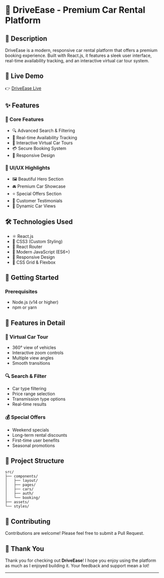 # 🚗 DriveEase - Premium Car Rental Platform

## 📝 Description

DriveEase is a modern, responsive car rental platform that offers a premium booking experience. Built with React.js, it features a sleek user interface, real-time availability tracking, and an interactive virtual car tour system.

## 🔗 Live Demo

👉 [DriveEase Live](https://drive-ease-six.vercel.app/)

## ✨ Features

### 🎯 Core Features

* 🔍 Advanced Search & Filtering
* 📅 Real-time Availability Tracking
* 🎥 Interactive Virtual Car Tours
* 💳 Secure Booking System
* 📱 Responsive Design

### 🎨 UI/UX Highlights

* 🖼️ Beautiful Hero Section
* 🚘 Premium Car Showcase
* ⭐ Special Offers Section
* 👥 Customer Testimonials
* 🔄 Dynamic Car Views

## 🛠️ Technologies Used

* ⚛️ React.js
* 🎨 CSS3 (Custom Styling)
* 🔄 React Router
* 🎯 Modern JavaScript (ES6+)
* 📱 Responsive Design
* 🎨 CSS Grid & Flexbox

## 🚀 Getting Started

### Prerequisites

* Node.js (v14 or higher)
* npm or yarn

## 📱 Features in Detail

### 🎥 Virtual Car Tour

* 360° view of vehicles
* Interactive zoom controls
* Multiple view angles
* Smooth transitions

### 🔍 Search & Filter

* Car type filtering
* Price range selection
* Transmission type options
* Real-time results

### 💰 Special Offers

* Weekend specials
* Long-term rental discounts
* First-time user benefits
* Seasonal promotions

## 🎨 Project Structure

```
src/
├── components/
│   ├── layout/
│   ├── pages/
│   ├── cars/
│   ├── auth/
│   └── booking/
├── assets/
└── styles/
```

## 🤝 Contributing

Contributions are welcome! Please feel free to submit a Pull Request.

## 🙏 Thank You

Thank you for checking out **DriveEase**! I hope you enjoy using the platform as much as I enjoyed building it. Your feedback and support mean a lot!

---

